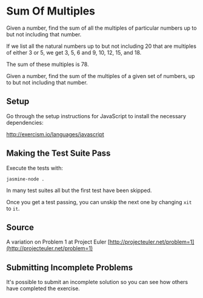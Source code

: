 # Sum Of Multiples

Given a number, find the sum of all the multiples of particular numbers up to but not including that number.

If we list all the natural numbers up to but not including 20 that are
multiples of either 3 or 5, we get 3, 5, 6 and 9, 10, 12, 15, and 18.

The sum of these multiples is 78.

Given a number, find the sum of the multiples of a given set of numbers,
up to but not including that number.

## Setup

Go through the setup instructions for JavaScript to
install the necessary dependencies:

http://exercism.io/languages/javascript

## Making the Test Suite Pass

Execute the tests with:

    jasmine-node .

In many test suites all but the first test have been skipped.

Once you get a test passing, you can unskip the next one by
changing `xit` to `it`.

## Source

A variation on Problem 1 at Project Euler [http://projecteuler.net/problem=1](http://projecteuler.net/problem=1)

## Submitting Incomplete Problems
It's possible to submit an incomplete solution so you can see how others have completed the exercise.

